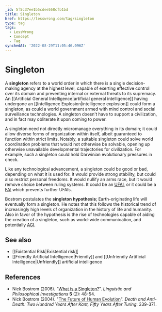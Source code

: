 ```yaml
---
_id: 5f5c37ee1b5cdee568cfb1bd
title: Singleton
href: https://lesswrong.com/tag/singleton
type: tag
tags:
  - LessWrong
  - Concept
  - Tag
synchedAt: '2022-08-29T11:05:46.096Z'
---
```

# Singleton

A **singleton** refers to a world order in which there is a single decision-making agency at the highest level, capable of exerting effective control over its domain and preventing internal or external threats to its supremacy. An [[Artificial General Intelligence|artificial general intelligence]] having undergone an [[Intelligence Explosion|intelligence explosion]] could form a singleton, as could a world government armed with mind control and social surveillance technologies. A singleton doesn't have to support a civilization, and in fact may obliterate it upon coming to power.

A singleton need not directly micromanage everything in its domain; it could allow diverse forms of organization within itself, albeit guaranteed to function within strict limits. Notably, a suitable singleton could solve world coordination problems that would not otherwise be solvable, opening up otherwise unavailable developmental trajectories for civilization. For example, such a singleton could hold Darwinian evolutionary pressures in check.

Like any technological advancement, a singleton could be good or bad, depending on what it is used for. It would provide strong stability, but could also restrict personal freedoms. It would nullify an arms race, but it would remove choice between ruling systems. It could be an [UFAI](https://wiki.lesswrong.com/wiki/UFAI), or it could be a [FAI](https://wiki.lesswrong.com/wiki/FAI) which prevents further UFAIs.

Bostrom postulates the **singleton hypothesis**; Earth-originating life will eventually form a singleton. He notes that this follows the historical trend of increasingly high levels of organization in the history of life and humanity. Also in favor of the hypothesis is the rise of technologies capable of aiding the creation of a singleton, such as world-wide communication, and potentially [AGI](https://wiki.lesswrong.com/wiki/AGI).

## See also

*   [[Existential Risk|Existential risk]]
*   [[Friendly Artificial Intelligence|Friendly]] and [[Unfriendly Artificial Intelligence|Unfriendly]] artificial intelligence

## References

*   Nick Bostrom (2006). "[What is a Singleton?](http://www.nickbostrom.com/fut/singleton.html)". *Linguistic and Philosophical Investigations* **5** (2): 48-54.
*   Nick Bostrom (2004). "[The Future of Human Evolution](http://www.nickbostrom.com/fut/evolution.html)". *Death and Anti-Death: Two Hundred Years After Kant, Fifty Years After Turing*: 339-371.